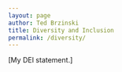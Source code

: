 ```yaml
---
layout: page
author: Ted Brzinski
title: Diversity and Inclusion 
permalink: /diversity/
---
```


[My DEI statement.]